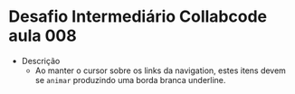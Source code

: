 # Desafio Intermediário Collabcode aula 008

- Descrição  
  - Ao manter o cursor sobre os links da navigation, estes itens devem se `animar` produzindo uma borda branca underline.